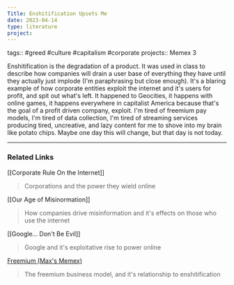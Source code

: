 ```yaml
---
Title: Enshitification Upsets Me
date: 2023-04-14
type: literature
project:
---
```

tags:: #greed #culture #capitalism #corporate 
projects:: Memex 3


Enshitification is the degradation of a product. It was used in class to describe how companies will drain a user base of everything they have until they actually just implode (I'm paraphrasing but close enough). It's a blaring example of how corporate entities exploit the internet and it's users for profit, and spit out what's left. It happened to Geocities, it happens with online games, it happens everywhere in capitalist America because that's the goal of a profit driven company, exploit. I'm tired of freemium pay models, I'm tired of data collection, I'm tired of streaming services producing tired, uncreative, and lazy content for me to shove into my brain like potato chips. Maybe one day this will change, but that day is not today.

---

### Related Links

[[Corporate Rule On the Internet]]
> Corporations and the power they wield online

[[Our Age of Misinormation]]
> How companies drive misinformation and it's effects on those who use the internet

[[Google... Don't Be Evil]]
> Google and it's exploitative rise to power online

[Freemium (Max's Memex)](https://maxthebeast300.github.io/Hist1900memex/thoughts/atomicNotes/Freemium/)
> The freemium business model, and it's relationship to enshitification
